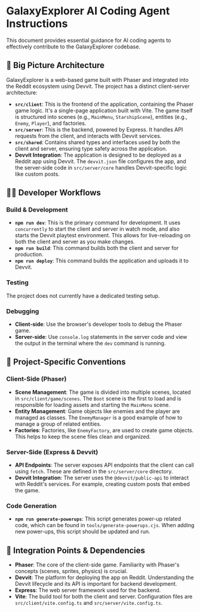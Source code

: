 # GalaxyExplorer AI Coding Agent Instructions

This document provides essential guidance for AI coding agents to effectively contribute to the GalaxyExplorer codebase.

## 🚀 Big Picture Architecture

GalaxyExplorer is a web-based game built with Phaser and integrated into the Reddit ecosystem using Devvit. The project has a distinct client-server architecture:

-   **`src/client`**: This is the frontend of the application, containing the Phaser game logic. It's a single-page application built with Vite. The game itself is structured into scenes (e.g., `MainMenu`, `StarshipScene`), entities (e.g., `Enemy`, `Player`), and factories.
-   **`src/server`**: This is the backend, powered by Express. It handles API requests from the client, and interacts with Devvit services.
-   **`src/shared`**: Contains shared types and interfaces used by both the client and server, ensuring type safety across the application.
-   **Devvit Integration**: The application is designed to be deployed as a Reddit app using Devvit. The `devvit.json` file configures the app, and the server-side code in `src/server/core` handles Devvit-specific logic like custom posts.

## 🧑‍💻 Developer Workflows

### Build & Development

-   **`npm run dev`**: This is the primary command for development. It uses `concurrently` to start the client and server in watch mode, and also starts the Devvit playtest environment. This allows for live-reloading on both the client and server as you make changes.
-   **`npm run build`**: This command builds both the client and server for production.
-   **`npm run deploy`**: This command builds the application and uploads it to Devvit.

### Testing

The project does not currently have a dedicated testing setup.

### Debugging

-   **Client-side**: Use the browser's developer tools to debug the Phaser game.
-   **Server-side**: Use `console.log` statements in the server code and view the output in the terminal where the `dev` command is running.

## 🧩 Project-Specific Conventions

### Client-Side (Phaser)

-   **Scene Management**: The game is divided into multiple scenes, located in `src/client/game/scenes`. The `Boot` scene is the first to load and is responsible for loading assets and starting the `MainMenu` scene.
-   **Entity Management**: Game objects like enemies and the player are managed as classes. The `EnemyManager` is a good example of how to manage a group of related entities.
-   **Factories**: Factories, like `EnemyFactory`, are used to create game objects. This helps to keep the scene files clean and organized.

### Server-Side (Express & Devvit)

-   **API Endpoints**: The server exposes API endpoints that the client can call using `fetch`. These are defined in the `src/server/core` directory.
-   **Devvit Integration**: The server uses the `@devvit/public-api` to interact with Reddit's services. For example, creating custom posts that embed the game.

### Code Generation

-   **`npm run generate-powerups`**: This script generates power-up related code, which can be found in `tools/generate-powerups.cjs`. When adding new power-ups, this script should be updated and run.

## 🔌 Integration Points & Dependencies

-   **Phaser**: The core of the client-side game. Familiarity with Phaser's concepts (scenes, sprites, physics) is crucial.
-   **Devvit**: The platform for deploying the app on Reddit. Understanding the Devvit lifecycle and its API is important for backend development.
-   **Express**: The web server framework used for the backend.
-   **Vite**: The build tool for both the client and server. Configuration files are `src/client/vite.config.ts` and `src/server/vite.config.ts`.
